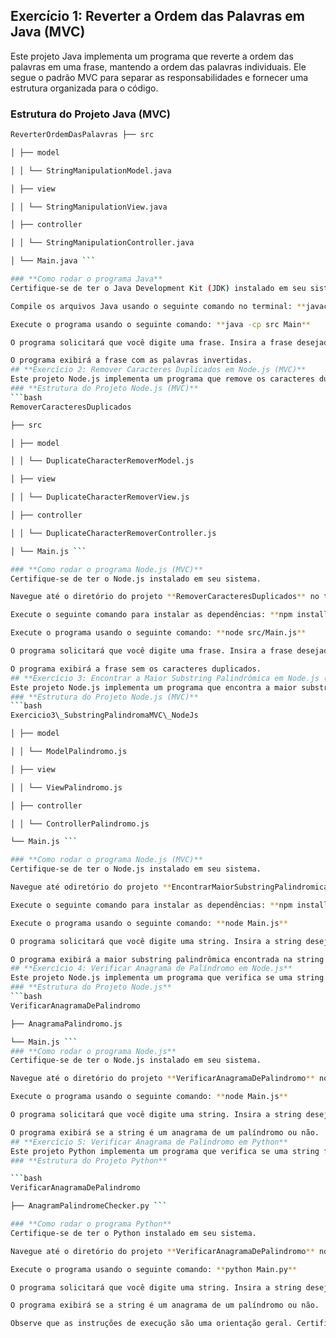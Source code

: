 ﻿## **Exercício 1: Reverter a Ordem das Palavras em Java (MVC)**
Este projeto Java implementa um programa que reverte a ordem das palavras em uma frase, mantendo a ordem das palavras individuais. Ele segue o padrão MVC para separar as responsabilidades e fornecer uma estrutura organizada para o código.
### **Estrutura do Projeto Java (MVC)**

```bash
ReverterOrdemDasPalavras ├── src

│ ├── model 

│ │ └── StringManipulationModel.java

│ ├── view 

│ │ └── StringManipulationView.java 

│ ├── controller 

│ │ └── StringManipulationController.java 

│ └── Main.java ```

### **Como rodar o programa Java**
Certifique-se de ter o Java Development Kit (JDK) instalado em seu sistema.

Compile os arquivos Java usando o seguinte comando no terminal: **javac src/\*.java**

Execute o programa usando o seguinte comando: **java -cp src Main**

O programa solicitará que você digite uma frase. Insira a frase desejada e pressione Enter.

O programa exibirá a frase com as palavras invertidas.
## **Exercício 2: Remover Caracteres Duplicados em Node.js (MVC)**
Este projeto Node.js implementa um programa que remove os caracteres duplicados em uma frase. Ele segue o padrão MVC para manter a modularidade e a organização do código.
### **Estrutura do Projeto Node.js (MVC)**
```bash
RemoverCaracteresDuplicados 

├── src 

│ ├── model 

│ │ └── DuplicateCharacterRemoverModel.js 

│ ├── view 

│ │ └── DuplicateCharacterRemoverView.js 

│ ├── controller 

│ │ └── DuplicateCharacterRemoverController.js 

│ └── Main.js ```

### **Como rodar o programa Node.js (MVC)**
Certifique-se de ter o Node.js instalado em seu sistema.

Navegue até o diretório do projeto **RemoverCaracteresDuplicados** no terminal.

Execute o seguinte comando para instalar as dependências: **npm install**

Execute o programa usando o seguinte comando: **node src/Main.js**

O programa solicitará que você digite uma frase. Insira a frase desejada e pressione Enter.

O programa exibirá a frase sem os caracteres duplicados.
## **Exercício 3: Encontrar a Maior Substring Palindrômica em Node.js (MVC)**
Este projeto Node.js implementa um programa que encontra a maior substring palindrômica em uma string fornecida. Ele segue o padrão MVC para uma organização clara e separação de responsabilidades.
### **Estrutura do Projeto Node.js (MVC)**
```bash
Exercicio3\_SubstringPalindromaMVC\_NodeJs

│ ├── model 

│ │ └── ModelPalindromo.js 

│ ├── view 

│ │ └── ViewPalindromo.js 

│ ├── controller

│ │ └── ControllerPalindromo.js 

└── Main.js ```

### **Como rodar o programa Node.js (MVC)**
Certifique-se de ter o Node.js instalado em seu sistema.

Navegue até odiretório do projeto **EncontrarMaiorSubstringPalindromica** no terminal.

Execute o seguinte comando para instalar as dependências: **npm install**

Execute o programa usando o seguinte comando: **node Main.js**

O programa solicitará que você digite uma string. Insira a string desejada e pressione Enter.

O programa exibirá a maior substring palindrômica encontrada na string.
## **Exercício 4: Verificar Anagrama de Palíndromo em Node.js**
Este projeto Node.js implementa um programa que verifica se uma string fornecida é um anagrama de um palíndromo. Não segue o padrão MVC.
### **Estrutura do Projeto Node.js**
```bash
VerificarAnagramaDePalindromo 

├── AnagramaPalindromo.js 

└── Main.js ```
### **Como rodar o programa Node.js**
Certifique-se de ter o Node.js instalado em seu sistema.

Navegue até o diretório do projeto **VerificarAnagramaDePalindromo** no terminal.

Execute o programa usando o seguinte comando: **node Main.js**

O programa solicitará que você digite uma string. Insira a string desejada e pressione Enter.

O programa exibirá se a string é um anagrama de um palíndromo ou não.
## **Exercício 5: Verificar Anagrama de Palíndromo em Python**
Este projeto Python implementa um programa que verifica se uma string fornecida é um anagrama de um palíndromo. Não segue o padrão MVC.
### **Estrutura do Projeto Python**

```bash
VerificarAnagramaDePalindromo 

├── AnagramPalindromeChecker.py ```

### **Como rodar o programa Python**
Certifique-se de ter o Python instalado em seu sistema.

Navegue até o diretório do projeto **VerificarAnagramaDePalindromo** no terminal.

Execute o programa usando o seguinte comando: **python Main.py**

O programa solicitará que você digite uma string. Insira a string desejada e pressione Enter.

O programa exibirá se a string é um anagrama de um palíndromo ou não.

Observe que as instruções de execução são uma orientação geral. Certifique-se de ter as dependências necessárias instaladas e seguir as instruções específicas para cada exercício.
